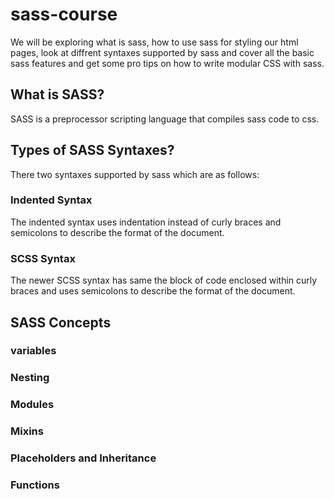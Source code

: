 # sass-course

We will be exploring what is sass, how to use sass for styling our html pages, look at diffrent syntaxes supported by sass and cover all the basic sass features and get some pro tips on how to write modular CSS with sass.

## What is SASS?
SASS is a preprocessor scripting language that compiles sass code to css.

## Types of SASS Syntaxes?
There two syntaxes supported by sass which are as follows:

### Indented Syntax
The indented syntax uses indentation instead of curly braces and semicolons to describe the format of the document.

### SCSS Syntax
The newer SCSS syntax has same the block of code enclosed within curly braces and uses semicolons to describe the format of the document.

## SASS Concepts

### variables

### Nesting

### Modules

### Mixins

### Placeholders and Inheritance

### Functions

